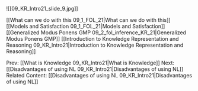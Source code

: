 ﻿

![[09_KR_Intro21_slide_9.jpg]]

[[What can we do with this 09_1_FOL_21|What can we do with this]]
[[Models and Satisfaction 09_1_FOL_21|Models and Satisfaction]]
[[Generalized Modus Ponens GMP 09_2_fol_inference_KR_21|Generalized Modus Ponens GMP]]
[[Introduction to Knowledge Representation and Reasoning 09_KR_Intro21|Introduction to Knowledge Representation and Reasoning]]

Prev: [[What is Knowledge 09_KR_Intro21|What is Knowledge]]
Next: [[Disadvantages of using NL 09_KR_Intro21|Disadvantages of using NL]]
Related Content:
[[Disadvantages of using NL 09_KR_Intro21|Disadvantages of using NL]]